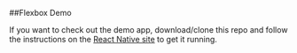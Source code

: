##Flexbox Demo

If you want to check out the demo app, download/clone this repo and follow the instructions on the [React Native site](https://facebook.github.io/react-native/docs/getting-started.html#content) to get it running.

